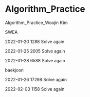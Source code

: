 # Algorithm_Practice
Algorithm_Practice_Woojin Kim

SWEA

2022-01-20  1288 Solve again

2022-01-25  2005 Solve again

2022-01-28  6588 Solve again

baekjoon

2022-01-26  17298 Solve again

2022-02-03  1158 Solve again
